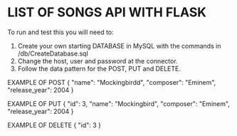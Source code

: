 # LIST OF SONGS API WITH FLASK

To run and test this you will need to:

1. Create your own starting DATABASE in MySQL with the commands in /db/CreateDatabase.sql
2. Change the host, user and password at the connector.
3. Follow the data pattern for the POST, PUT and DELETE.

EXAMPLE OF POST
{
    "name": "Mockingbirdd",
    "composer": "Eminem",
    "release_year": 2004
}

EXAMPLE OF PUT
{
    "id": 3,
    "name": "Mockingbird",
    "composer": "Eminem",
    "release_year": 2004
}

EXAMPLE OF DELETE
{
    "id": 3
}